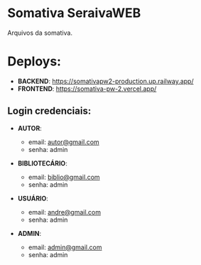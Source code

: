 # Somativa SeraivaWEB
Arquivos da somativa.
# Deploys:
- **BACKEND**: https://somativapw2-production.up.railway.app/
- **FRONTEND**: https://somativa-pw-2.vercel.app/

## Login credenciais:
- **AUTOR**:
    - email: autor@gmail.com
    - senha: admin

- **BIBLIOTECÁRIO**:
    - email: biblio@gmail.com
    - senha: admin

- **USUÁRIO**:
    - email: andre@gmail.com
    - senha: admin

- **ADMIN**:
    - email: admin@gmail.com
    - senha: admin
